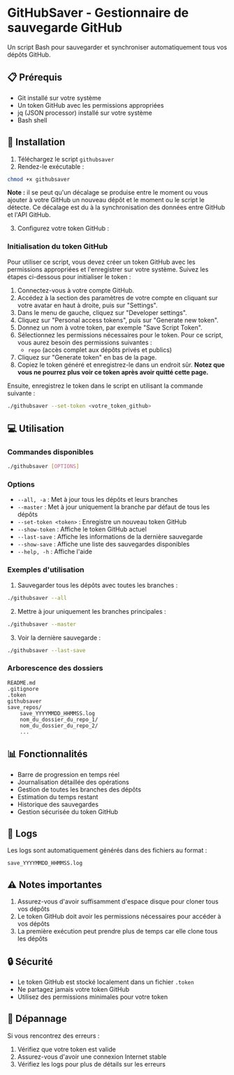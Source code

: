 # GitHubSaver - Gestionnaire de sauvegarde GitHub

Un script Bash pour sauvegarder et synchroniser automatiquement tous vos dépôts GitHub.

## 📋 Prérequis

- Git installé sur votre système
- Un token GitHub avec les permissions appropriées
- jq (JSON processor) installé sur votre système
- Bash shell

## 🚀 Installation

1. Téléchargez le script `githubsaver`
2. Rendez-le exécutable :
```bash
chmod +x githubsaver
```

**Note :** il se peut qu'un décalage se produise entre le moment ou vous ajouter à votre GitHub un nouveau dépôt et le moment ou le script le détecte. Ce décalage est du à la synchronisation des données entre GitHub et l'API GitHub.

3. Configurez votre token GitHub :
### Initialisation du token GitHub

Pour utiliser ce script, vous devez créer un token GitHub avec les permissions appropriées et l'enregistrer sur votre système. Suivez les étapes ci-dessous pour initialiser le token :

1. Connectez-vous à votre compte GitHub.
2. Accédez à la section des paramètres de votre compte en cliquant sur votre avatar en haut à droite, puis sur "Settings".
3. Dans le menu de gauche, cliquez sur "Developer settings".
4. Cliquez sur "Personal access tokens", puis sur "Generate new token".
5. Donnez un nom à votre token, par exemple "Save Script Token".
6. Sélectionnez les permissions nécessaires pour le token. Pour ce script, vous aurez besoin des permissions suivantes :
   - `repo` (accès complet aux dépôts privés et publics)
7. Cliquez sur "Generate token" en bas de la page.
8. Copiez le token généré et enregistrez-le dans un endroit sûr. **Notez que vous ne pourrez plus voir ce token après avoir quitté cette page.**

Ensuite, enregistrez le token dans le script en utilisant la commande suivante :

```bash
./githubsaver --set-token <votre_token_github>
```

## 💻 Utilisation

### Commandes disponibles

```bash
./githubsaver [OPTIONS]
```

### Options

- `--all, -a` : Met à jour tous les dépôts et leurs branches
- `--master` : Met à jour uniquement la branche par défaut de tous les dépôts
- `--set-token <token>` : Enregistre un nouveau token GitHub
- `--show-token` : Affiche le token GitHub actuel
- `--last-save` : Affiche les informations de la dernière sauvegarde
- `--show-save` : Affiche une liste des sauvegardes disponibles
- `--help, -h` : Affiche l'aide

### Exemples d'utilisation

1. Sauvegarder tous les dépôts avec toutes les branches :
```bash
./githubsaver --all
```

2. Mettre à jour uniquement les branches principales :
```bash
./githubsaver --master
```

3. Voir la dernière sauvegarde :
```bash
./githubsaver --last-save
```

### Arborescence des dossiers

```
README.md
.gitignore
.token
githubsaver
save_repos/
    save_YYYYMMDD_HHMMSS.log
    nom_du_dossier_du_repo_1/
    nom_du_dossier_du_repo_2/
    ...
```

## 📊 Fonctionnalités

- Barre de progression en temps réel
- Journalisation détaillée des opérations
- Gestion de toutes les branches des dépôts
- Estimation du temps restant
- Historique des sauvegardes
- Gestion sécurisée du token GitHub

## 📝 Logs

Les logs sont automatiquement générés dans des fichiers au format :
```
save_YYYYMMDD_HHMMSS.log
```

## ⚠️ Notes importantes

1. Assurez-vous d'avoir suffisamment d'espace disque pour cloner tous vos dépôts
2. Le token GitHub doit avoir les permissions nécessaires pour accéder à vos dépôts
3. La première exécution peut prendre plus de temps car elle clone tous les dépôts

## 🔒 Sécurité

- Le token GitHub est stocké localement dans un fichier `.token`
- Ne partagez jamais votre token GitHub
- Utilisez des permissions minimales pour votre token

## 🐛 Dépannage

Si vous rencontrez des erreurs :
1. Vérifiez que votre token est valide
2. Assurez-vous d'avoir une connexion Internet stable
3. Vérifiez les logs pour plus de détails sur les erreurs

